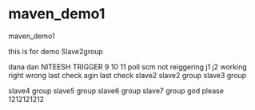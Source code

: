 # maven_demo1
maven_demo1

this is for demo Slave2group

dana dan
NITEESH
TRIGGER
9
10
11
poll scm not reiggering
j1
j2
working
right 
wrong
last check
agin last check
slave2
slave2 group
slave3 group

slave4 group
slave5 group
slave6 group
slave7 group
god please
1212121212
